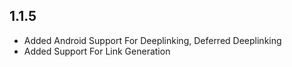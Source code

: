 ## 1.1.5

* Added Android Support For Deeplinking, Deferred Deeplinking
* Added Support For Link Generation